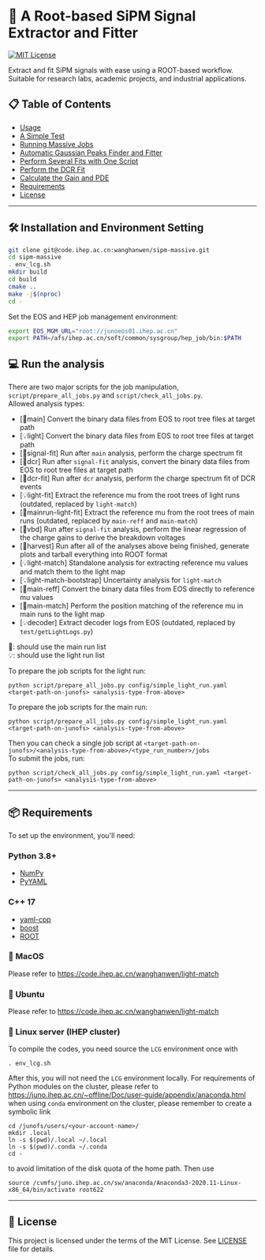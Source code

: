 # 🚀 A Root-based SiPM Signal Extractor and Fitter

[![MIT License](https://img.shields.io/badge/license-MIT-blue.svg)](#license)

Extract and fit SiPM signals with ease using a ROOT-based workflow. Suitable for research labs, academic projects, and industrial applications.

## 📋 Table of Contents

- [Usage](#usage)
- [A Simple Test](#a-simple-test)
- [Running Massive Jobs](#running-massive-jobs)
- [Automatic Gaussian Peaks Finder and Fitter](#automatic-gaussian-peaks-finder-and-fitter)
- [Perform Several Fits with One Script](#perform-several-fits-with-one-script)
- [Perform the DCR Fit](#perform-the-dcr-fit)
- [Calculate the Gain and PDE](#calculate-the-gain-and-pde)
- [Requirements](#requirements)
- [License](#license)

---

## 🛠 Installation and Environment Setting

```bash
git clone git@code.ihep.ac.cn:wanghanwen/sipm-massive.git
cd sipm-massive
. env_lcg.sh
mkdir build
cd build
cmake ..
make -j$(nproc)
cd -
```

Set the EOS and HEP job management environment:

```bash
export EOS_MGM_URL="root://junoeos01.ihep.ac.cn"
export PATH=/afs/ihep.ac.cn/soft/common/sysgroup/hep_job/bin:$PATH
```

## 💻 Run the analysis

There are two major scripts for the job manipulation,   
`script/prepare_all_jobs.py` and `script/check_all_jobs.py`.  
Allowed analysis types:   
- [🔳main] Convert the binary data files from EOS to root tree files at target path
- [💡light] Convert the binary data files from EOS to root tree files at target path
- [🔳signal-fit] Run after `main` analysis, perform the charge spectrum fit
- [🔳dcr] Run after `signal-fit` analysis, convert the binary data files from EOS to root tree files at target path
- [🔳dcr-fit] Run after `dcr` analysis, perform the charge spectrum fit of DCR events
- [💡light-fit] Extract the reference mu from the root trees of light runs (outdated, replaced by `light-match`)
- [🔳mainrun-light-fit] Extract the reference mu from the root trees of main runs (outdated, replaced by `main-reff` and `main-match`)
- [🔳vbd] Run after `signal-fit` analysis, perform the linear regression of the charge gains to derive the breakdown voltages
- [🔳harvest] Run after all of the analyses above being finished, generate plots and tarball everything into ROOT format
- [💡light-match] Standalone analysis for extracting reference mu values and match them to the light map
- [💡light-match-bootstrap] Uncertainty analysis for `light-match`
- [🔳main-reff] Convert the binary data files from EOS directly to reference mu values
- [🔳main-match] Perform the position matching of the reference mu in main runs to the light map
- [💡decoder] Extract decoder logs from EOS (outdated, replaced by `test/getLightLogs.py`)

🔳: should use the main run list  
💡: should use the light run list  

To prepare the job scripts for the light run:
```
python script/prepare_all_jobs.py config/simple_light_run.yaml <target-path-on-junofs> <analysis-type-from-above>
```

To prepare the job scripts for the main run:
```
python script/prepare_all_jobs.py config/simple_light_run.yaml <target-path-on-junofs> <analysis-type-from-above>
```
Then you can check a single job script at `<target-path-on-junofs>/<analysis-type-from-above>/<type_run_number>/jobs`  
To submit the jobs, run:  
```
python script/check_all_jobs.py config/simple_light_run.yaml <target-path-on-junofs> <analysis-type-from-above>
```

---

## 📦 Requirements

To set up the environment, you'll need:

### Python 3.8+
- [NumPy](https://numpy.org/)
- [PyYAML](https://pyyaml.org/)
### C++ 17
- [yaml-cpp](https://github.com/jbeder/yaml-cpp)
- [boost](https://www.boost.org/)
- [ROOT](https://root.cern/)

### 🍏 MacOS

Please refer to https://code.ihep.ac.cn/wanghanwen/light-match
<!-- MacOS installation steps go here -->

### 🐧 Ubuntu

Please refer to https://code.ihep.ac.cn/wanghanwen/light-match
<!-- Ubuntu installation steps go here -->

### 📡  Linux server (IHEP cluster)

To compile the codes, you need source the `LCG` environment once with
```
. env_lcg.sh
```
After this, you will not need the `LCG` environment locally.
For requirements of Python modules on the cluster, please refer to  
https://juno.ihep.ac.cn/~offline/Doc/user-guide/appendix/anaconda.html  
when using `conda` environment on the cluster, please remember to create a symbolic link
```
cd /junofs/users/<your-account-name>/
mkdir .local
ln -s $(pwd)/.local ~/.local
ln -s $(pwd)/.conda ~/.conda
cd -
```
to avoid limitation of the disk quota of the home path. Then use
```
source /cvmfs/juno.ihep.ac.cn/sw/anaconda/Anaconda3-2020.11-Linux-x86_64/bin/activate root622
```

---

## 📜 License

This project is licensed under the terms of the MIT License. See [LICENSE](LICENSE) file for details.
